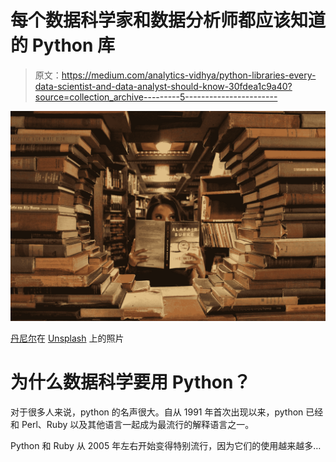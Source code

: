 # 每个数据科学家和数据分析师都应该知道的 Python 库

> 原文：<https://medium.com/analytics-vidhya/python-libraries-every-data-scientist-and-data-analyst-should-know-30fdea1c9a40?source=collection_archive---------5----------------------->

![](img/95b7279b765403738ce1fbc4fabd1150.png)

[丹尼尔](https://unsplash.com/@setbydaniel?utm_source=medium&utm_medium=referral)在 [Unsplash](https://unsplash.com?utm_source=medium&utm_medium=referral) 上的照片

# 为什么数据科学要用 Python？

对于很多人来说，python 的名声很大。自从 1991 年首次出现以来，python 已经和 Perl、Ruby 以及其他语言一起成为最流行的解释语言之一。

Python 和 Ruby 从 2005 年左右开始变得特别流行，因为它们的使用越来越多…